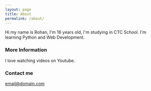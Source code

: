 ```yaml
---
layout: page
title: About
permalink: /about/
---
```


Hi my name is Rohan, I'm 16 years old, I'm studying in CTC School.
I'm learning Python and Web Development.

### More Information

I love watching videos on Youtube.

### Contact me

[email@domain.com](mailto:email@domain.com)
